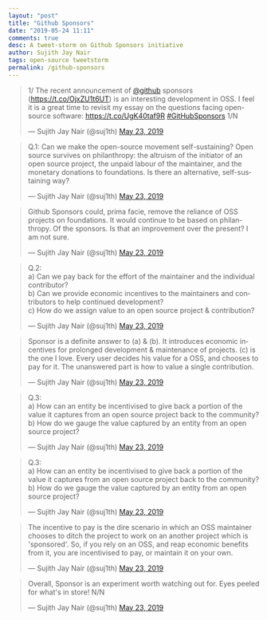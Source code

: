```yaml
---
layout: "post"
title: "Github Sponsors"
date: "2019-05-24 11:11"
comments: true
desc: A tweet-storm on Github Sponsors initiative
author: Sujith Jay Nair
tags: open-source tweetstorm
permalink: /github-sponsors
---
```

<blockquote class="twitter-tweet"><p lang="en" dir="ltr">1/ The recent announcement of <a href="https://twitter.com/github?ref_src=twsrc%5Etfw">@github</a> sponsors (<a href="https://t.co/OjxZU1t6UT">https://t.co/OjxZU1t6UT</a>) is an interesting development in OSS. I feel it is a great time to revisit my essay on the questions facing open-source software: <a href="https://t.co/UgK40taf9R">https://t.co/UgK40taf9R</a> <a href="https://twitter.com/hashtag/GitHubSponsors?src=hash&amp;ref_src=twsrc%5Etfw">#GitHubSponsors</a> 1/N</p>&mdash; Sujith Jay Nair (@suj1th) <a href="https://twitter.com/suj1th/status/1131669064777125888?ref_src=twsrc%5Etfw">May 23, 2019</a></blockquote> <script async src="https://platform.twitter.com/widgets.js" charset="utf-8"></script>
<blockquote class="twitter-tweet" data-conversation="none"><p lang="en" dir="ltr">Q.1: Can we make the open-source movement self-sustaining? Open source survives on philanthropy: the altruism of the initiator of an open source project, the unpaid labour of the maintainer, and the monetary donations to foundations. Is there an alternative, self-sustaining way?</p>&mdash; Sujith Jay Nair (@suj1th) <a href="https://twitter.com/suj1th/status/1131669066047991829?ref_src=twsrc%5Etfw">May 23, 2019</a></blockquote> <script async src="https://platform.twitter.com/widgets.js" charset="utf-8"></script>
<blockquote class="twitter-tweet" data-conversation="none"><p lang="en" dir="ltr">Github Sponsors could, prima facie, remove the reliance of OSS projects on foundations. It would continue to be based on philanthropy. Of the sponsors. Is that an improvement over the present? I am not sure.</p>&mdash; Sujith Jay Nair (@suj1th) <a href="https://twitter.com/suj1th/status/1131669067339837440?ref_src=twsrc%5Etfw">May 23, 2019</a></blockquote> <script async src="https://platform.twitter.com/widgets.js" charset="utf-8"></script>
<blockquote class="twitter-tweet" data-conversation="none"><p lang="en" dir="ltr">Q.2: <br>a) Can we pay back for the effort of the maintainer and the individual contributor? <br>b) Can we provide economic incentives to the maintainers and contributors to help continued development? <br>c) How do we assign value to an open source project &amp; contribution?</p>&mdash; Sujith Jay Nair (@suj1th) <a href="https://twitter.com/suj1th/status/1131669068807888897?ref_src=twsrc%5Etfw">May 23, 2019</a></blockquote> <script async src="https://platform.twitter.com/widgets.js" charset="utf-8"></script>
<!--break-->
<blockquote class="twitter-tweet" data-conversation="none"><p lang="en" dir="ltr">Sponsor is a definite answer to (a) &amp; (b). It introduces economic incentives for prolonged development &amp; maintenance of projects. (c) is the one I love. Every user decides his value for a OSS, and chooses to pay for it. The unanswered part is how to value a single contribution.</p>&mdash; Sujith Jay Nair (@suj1th) <a href="https://twitter.com/suj1th/status/1131669070015811584?ref_src=twsrc%5Etfw">May 23, 2019</a></blockquote> <script async src="https://platform.twitter.com/widgets.js" charset="utf-8"></script>
<blockquote class="twitter-tweet" data-conversation="none"><p lang="en" dir="ltr">Q.3:<br>a) How can an entity be incentivised to give back a portion of the value it captures from an open source project back to the community?<br>b) How do we gauge the value captured by an entity from an open source project?</p>&mdash; Sujith Jay Nair (@suj1th) <a href="https://twitter.com/suj1th/status/1131669071320231946?ref_src=twsrc%5Etfw">May 23, 2019</a></blockquote> <script async src="https://platform.twitter.com/widgets.js" charset="utf-8"></script>
<blockquote class="twitter-tweet" data-conversation="none"><p lang="en" dir="ltr">Q.3:<br>a) How can an entity be incentivised to give back a portion of the value it captures from an open source project back to the community?<br>b) How do we gauge the value captured by an entity from an open source project?</p>&mdash; Sujith Jay Nair (@suj1th) <a href="https://twitter.com/suj1th/status/1131669071320231946?ref_src=twsrc%5Etfw">May 23, 2019</a></blockquote> <script async src="https://platform.twitter.com/widgets.js" charset="utf-8"></script>
<blockquote class="twitter-tweet" data-conversation="none"><p lang="en" dir="ltr">The incentive to pay is the dire scenario in which an OSS maintainer chooses to ditch the project to work on an another project which is &#39;sponsored&#39;. So, if you rely on an OSS, and reap economic benefits from it, you are incentivised to pay, or maintain it on your own.</p>&mdash; Sujith Jay Nair (@suj1th) <a href="https://twitter.com/suj1th/status/1131669072557596672?ref_src=twsrc%5Etfw">May 23, 2019</a></blockquote> <script async src="https://platform.twitter.com/widgets.js" charset="utf-8"></script>
<blockquote class="twitter-tweet" data-conversation="none"><p lang="en" dir="ltr">Overall, Sponsor is an experiment worth watching out for. Eyes peeled for what&#39;s in store! N/N</p>&mdash; Sujith Jay Nair (@suj1th) <a href="https://twitter.com/suj1th/status/1131669073820037123?ref_src=twsrc%5Etfw">May 23, 2019</a></blockquote> <script async src="https://platform.twitter.com/widgets.js" charset="utf-8"></script>
